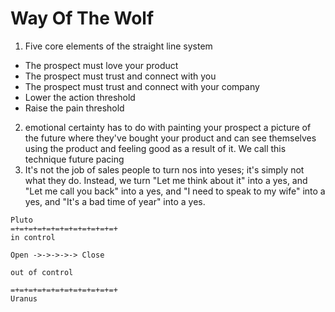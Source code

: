 # Way Of The Wolf

1. Five core elements of the straight line system
  - The prospect must love your product
  - The prospect must trust and connect with you
  - The prospect must trust and connect with your company
  - Lower the action threshold
  - Raise the pain threshold

2. emotional certainty has to do with painting your prospect a picture of the future where they've bought your product and can see themselves using the product and feeling good as a result of it. We call this technique future pacing
3. It's not the job of sales people to turn nos into yeses; it's simply not what they do. Instead, we turn "Let me think about it" into a yes, and "Let me call you back" into a yes, and "I need to speak to my wife" into a yes, and "It's a bad time of year" into a yes.

```
Pluto
=+=+=+=+=+=+=+=+=+=+=+=+
in control

Open ->->->->-> Close

out of control

=+=+=+=+=+=+=+=+=+=+=+=+
Uranus

```
